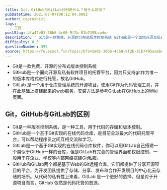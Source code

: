 ```yaml
---
title: Git，GitHub与GitLab分别是什么？有什么区别？
pubDatetime: 2021-07-07T00:12:04.000Z
author: caorushizi
tags:
  - 工具
postSlug: bfa42e01-30b6-4c60-9f2b-81b7495aaebe
description: ' Git是一款免费、开源的分布式版本控制系统 GitHub是一个面向开源及私有软件项目的托管平台，因为只支持git作为唯一的版本库格式进行托管，故名GitHub。 GitLab 是一个用于仓库管理系统的开源项目，使用Git作为代码管理工具，并在此基础上搭建起来的web服务。安装方法是参考GitLab在GitHub上的Wiki页面。 Git，GitHub与GitLab的区别 Git是一种版本控制系统'
difficulty: 0.5
questionNumber: 395
source: https://fe.ecool.fun/topic/bfa42e01-30b6-4c60-9f2b-81b7495aaebe
---
```


* Git是一款免费、开源的分布式版本控制系统
* GitHub是一个面向开源及私有软件项目的托管平台，因为只支持git作为唯一的版本库格式进行托管，故名GitHub。
* GitLab 是一个用于仓库管理系统的开源项目，使用Git作为代码管理工具，并在此基础上搭建起来的web服务。安装方法是参考GitLab在GitHub上的Wiki页面。

## Git，GitHub与GitLab的区别

* Git是一种版本控制系统，是一种工具，用于代码的存储和版本控制。
* GitHub是一个基于Git实现的在线代码仓库，是目前全球最大的代码托管平台，可以帮助程序员之间互相交流和学习。
* GitLab是一个基于Git实现的在线代码仓库软件，你可以用GitLab自己搭建一个类似于GitHub一样的仓库，但是GitLab有完善的管理界面和权限控制，一般用于在企业、学校等内部网络搭建Git私服。
* GitHub和GiLlab两个都是基于Web的Git远程仓库，它们都提供了分享开源项目的平台，为开发团队提供了存储、分享、发布和合作开发项目的中心化云存储的场所。从代码的私有性上来看，GitLab 是一个更好的选择。但是对于开源项目而言，GitHub 依然是代码托管的首选。



